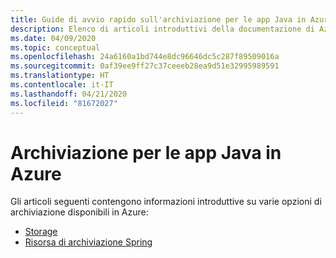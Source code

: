 ```yaml
---
title: Guide di avvio rapido sull'archiviazione per le app Java in Azure
description: Elenco di articoli introduttivi della documentazione di Azure sull'archiviazione per le app Java.
ms.date: 04/09/2020
ms.topic: conceptual
ms.openlocfilehash: 24a6160a1bd744e8dc96646dc5c287f89509016a
ms.sourcegitcommit: 0af39ee9ff27c37ceeeb28ea9d51e32995989591
ms.translationtype: HT
ms.contentlocale: it-IT
ms.lasthandoff: 04/21/2020
ms.locfileid: "81672027"
---
```

# <a name="storage-for-java-apps-on-azure"></a>Archiviazione per le app Java in Azure

Gli articoli seguenti contengono informazioni introduttive su varie opzioni di archiviazione disponibili in Azure:

- [Storage](/azure/storage/blobs/storage-quickstart-blobs-java)
- [Risorsa di archiviazione Spring](/azure/developer/java/spring-framework/configure-spring-boot-starter-java-app-with-azure-storage)
